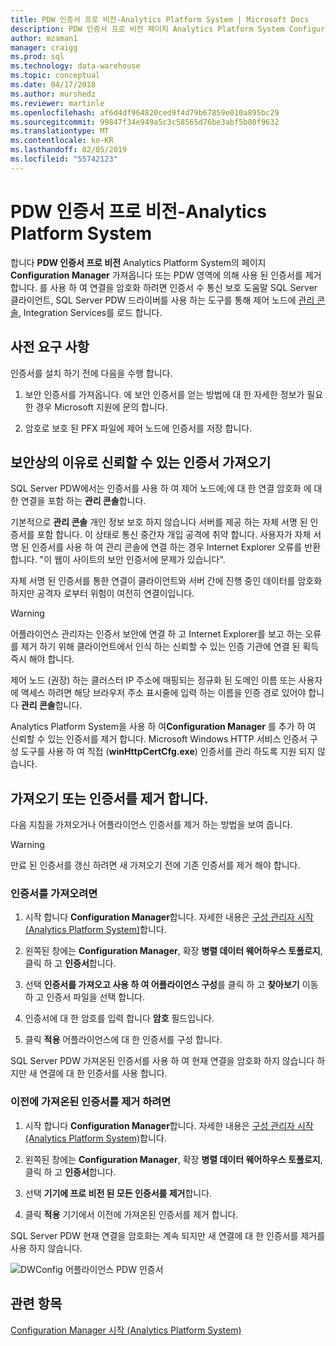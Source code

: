 ```yaml
---
title: PDW 인증서 프로 비전-Analytics Platform System | Microsoft Docs
description: PDW 인증서 프로 비전 페이지 Analytics Platform System Configuration Manager의 가져오기 또는 PDW 영역에 의해 사용 된 인증서를 제거 합니다.
author: mzaman1
manager: craigg
ms.prod: sql
ms.technology: data-warehouse
ms.topic: conceptual
ms.date: 04/17/2018
ms.author: murshedz
ms.reviewer: martinle
ms.openlocfilehash: af6d4df964820ced9f4d79b67859e010a895bc29
ms.sourcegitcommit: 99847f34e949a5c3c58565d76be3abf5b80f9632
ms.translationtype: MT
ms.contentlocale: ko-KR
ms.lasthandoff: 02/05/2019
ms.locfileid: "55742123"
---
```

# <a name="pdw-certificate-provisioning---analytics-platform-system"></a>PDW 인증서 프로 비전-Analytics Platform System
합니다 **PDW 인증서 프로 비전** Analytics Platform System의 페이지 **Configuration Manager** 가져옵니다 또는 PDW 영역에 의해 사용 된 인증서를 제거 합니다. 를 사용 하 여 연결을 암호화 하려면 인증서 수 통신 보호 도움말 SQL Server 클라이언트, SQL Server PDW 드라이버를 사용 하는 도구를 통해 제어 노드에 [관리 콘솔](monitor-the-appliance-by-using-the-admin-console.md), Integration Services를 로드 합니다.  
  
## <a name="prerequisites"></a>사전 요구 사항  
인증서를 설치 하기 전에 다음을 수행 합니다.  
  
1.  보안 인증서를 가져옵니다. 에 보안 인증서를 얻는 방법에 대 한 자세한 정보가 필요한 경우 Microsoft 지원에 문의 합니다.  
  
2.  암호로 보호 된 PFX 파일에 제어 노드에 인증서를 저장 합니다.  
  
## <a name="for-security-reasons-obtain-a-trusted-certificate"></a>보안상의 이유로 신뢰할 수 있는 인증서 가져오기  
SQL Server PDW에서는 인증서를 사용 하 여 제어 노드에;에 대 한 연결 암호화 에 대 한 연결을 포함 하는 **관리 콘솔**합니다.  
  
기본적으로 **관리 콘솔** 개인 정보 보호 하지 않습니다 서버를 제공 하는 자체 서명 된 인증서를 포함 합니다. 이 상태로 통신 중간자 개입 공격에 취약 합니다. 사용자가 자체 서명 된 인증서를 사용 하 여 관리 콘솔에 연결 하는 경우 Internet Explorer 오류를 반환 합니다. "이 웹이 사이트의 보안 인증서에 문제가 있습니다".  
  
자체 서명 된 인증서를 통한 연결이 클라이언트와 서버 간에 진행 중인 데이터를 암호화 하지만 공격자 로부터 위험이 여전히 연결이입니다.  
  
> [!WARNING]  
> 어플라이언스 관리자는 인증서 보안에 연결 하 고 Internet Explorer를 보고 하는 오류를 제거 하기 위해 클라이언트에서 인식 하는 신뢰할 수 있는 인증 기관에 연결 된 획득 즉시 해야 합니다.  
  
제어 노드 (권장) 하는 클러스터 IP 주소에 매핑되는 정규화 된 도메인 이름 또는 사용자에 액세스 하려면 해당 브라우저 주소 표시줄에 입력 하는 이름을 인증 경로 있어야 합니다 **관리 콘솔**합니다.  
  
Analytics Platform System을 사용 하 여**Configuration Manager** 를 추가 하 여 신뢰할 수 있는 인증서를 제거 합니다. Microsoft Windows HTTP 서비스 인증서 구성 도구를 사용 하 여 직접 (**winHttpCertCfg.exe**) 인증서를 관리 하도록 지원 되지 않습니다.  
  
## <a name="import-or-remove-the-certificate"></a>가져오기 또는 인증서를 제거 합니다.  
다음 지침을 가져오거나 어플라이언스 인증서를 제거 하는 방법을 보여 줍니다.

> [!WARNING]
> 만료 된 인증서를 갱신 하려면 새 가져오기 전에 기존 인증서를 제거 해야 합니다.
  
### <a name="to-import-the-certificate"></a>인증서를 가져오려면  
  
1.  시작 합니다 **Configuration Manager**합니다. 자세한 내용은 [구성 관리자 시작 &#40;Analytics Platform System&#41;](launch-the-configuration-manager.md)합니다.  
  
2.  왼쪽된 창에는 **Configuration Manager**, 확장 **병렬 데이터 웨어하우스 토폴로지**, 클릭 하 고 **인증서**합니다.  
  
3.  선택 **인증서를 가져오고 사용 하 여 어플라이언스 구성**를 클릭 하 고 **찾아보기** 이동 하 고 인증서 파일을 선택 합니다.  
  
4.  인증서에 대 한 암호를 입력 합니다 **암호** 필드입니다.  
  
5.  클릭 **적용** 어플라이언스에 대 한 인증서를 구성 합니다.  
  
SQL Server PDW 가져온된 인증서를 사용 하 여 현재 연결을 암호화 하지 않습니다 하지만 새 연결에 대 한 인증서를 사용 합니다.  
  
### <a name="to-remove-the-previously-imported-certificate"></a>이전에 가져온된 인증서를 제거 하려면  
  
1.  시작 합니다 **Configuration Manager**합니다. 자세한 내용은 [구성 관리자 시작 &#40;Analytics Platform System&#41;](launch-the-configuration-manager.md)합니다.  
  
2.  왼쪽된 창에는 **Configuration Manager**, 확장 **병렬 데이터 웨어하우스 토폴로지**, 클릭 하 고 **인증서**합니다.  
  
3.  선택 **기기에 프로 비전 된 모든 인증서를 제거**합니다.  
  
4.  클릭 **적용** 기기에서 이전에 가져온된 인증서를 제거 합니다.  
  
SQL Server PDW 현재 연결을 암호화는 계속 되지만 새 연결에 대 한 인증서를 제거를 사용 하지 않습니다.  
  
![DWConfig 어플라이언스 PDW 인증서](./media/pdw-certificate-provisioning/SQL_Server_PDW_DWConfig_ApplPDWCert.png "SQL_Server_PDW_DWConfig_ApplPDWCert")  
  
## <a name="see-also"></a>관련 항목  
[Configuration Manager 시작 &#40;Analytics Platform System&#41;](launch-the-configuration-manager.md)  
<!-- MISSING LINKS [HDInsight Certificate Provisioning &#40;Analytics Platform System&#41;](hdinsight-certificate-provisioning.md)  -->  
  
